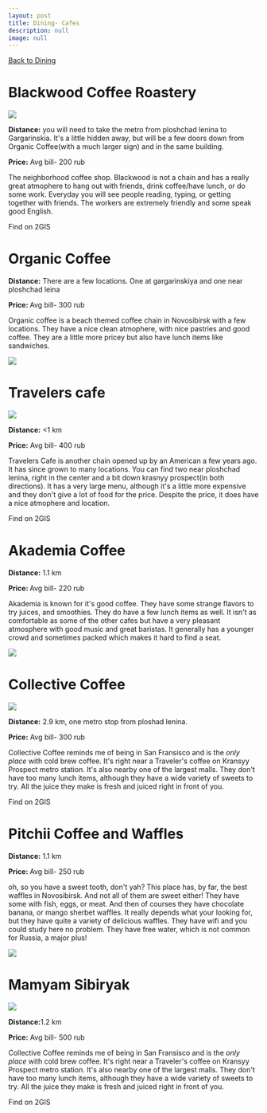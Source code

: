 ```yaml
---
layout: post
title: Dining- Cafes
description: null
image: null
---
```

<a href="/dining">Back to Dining</a>
<div class="row">
  <h1>Blackwood Coffee Roastery </h1>
</div>
<div class="row">
  <div class="6u 12u$(small)">
    <img class="image fit" src="http://static.ngs.ru/news/preview/0ce63ab1c0d4a53ae5ca5dc6123baad6015413d5_900.jpg " />
  </div>
  <div class="6u$ 12u$(small)">
    <div class="box">
      <p><strong>Distance:</strong> you will need to take the metro from ploshchad lenina to Gargarinskia. It's a little hidden away, but will be a few doors down from Organic Coffee(with a much larger sign) and in the same building.</p>
      <p><strong>Price:</strong> Avg bill- 200 rub</p>
      <p>The neighborhood coffee shop. Blackwood is not a chain and has a really great atmophere to hang out with friends, drink coffee/have lunch, or do some work. Everyday you will see people reading, typing, or getting together with friends. The workers are extremely friendly and some speak good English.  </p> <p><a href="https://2gis.ru/novosibirsk/query/blackwood%20coffee/firm/141265770548162?queryState=center%2F82.914536%2C55.049303%2Fzoom%2F18 "></a>Find on 2GIS</p>
</p>
    </div>
  </div>
</div>

<div class="row">
  <h1>Organic Coffee </h1>
</div>
<div class="row">
  <div class="6u 12u$(small)">
    <div class="box">
      <p><strong>Distance:</strong> There are a few locations. One at gargarinskiya and one near ploshchad leina </p>
      <p><strong>Price: </strong>Avg bill- 300 rub </p>
      <p>Organic coffee is a beach themed coffee chain in Novosibirsk with a few locations. They have a nice clean atmophere, with nice pastries and good coffee. They are a little more pricey but also have lunch items like sandwiches. </p><p><a href=" https://2gis.ru/novosibirsk/search/organic%20coffee/tab/firms?queryState=center%2F82.914536%2C55.049303%2Fzoom%2F18 "></a></p>
    </div>
  </div>
  <div class="6u$ 12u$(small)">
    <img class="image fit" src="https://static.ngs.ru/news/54/preview/9ed4367a92fb3d36ea5c96ad4368df007765759f_1200.JPG " />
  </div>
  </div>
</div>

<div class="row">
  <h1>Travelers cafe </h1>
</div>
<div class="row">
  <div class="6u 12u$(small)">
    <img class="image fit" src="http://p1.zoon.ru/preview/-082tRDJOjyD-r4J4C7HnA/520x270x85/1/4/f/original_50cafa34a0f3020e50000001_5528ff5573636.jpg " />
  </div>
  <div class="6u$ 12u$(small)">
    <div class="box">
      <p><strong>Distance:</strong> <1 km</p>
      <p><strong>Price:</strong> Avg bill- 400 rub</p>
      <p>Travelers Cafe is another chain opened up by an American a few years ago. It has since grown to many locations. You can find two near ploshchad lenina, right in the center and a bit down krasnyy prospect(in both directions). It has a very large menu, although it's a little more expensive and they don't give a lot of food for the price. Despite the price, it does have a nice atmophere and location. </p> <p><a href="  https://2gis.ru/novosibirsk/search/travelers%20coffee/tab/firms?queryState=center%2F82.905321%2C55.04954%2Fzoom%2F15 "></a>Find on 2GIS</p>
</p>
    </div>
  </div>
</div>

<div class="row">
  <h1>Akademia Coffee</h1>
</div>
<div class="row">
  <div class="6u 12u$(small)">
    <div class="box">
      <p><strong>Distance:</strong> 1.1 km</p>
      <p><strong>Price: </strong>Avg bill- 220 rub </p>
      <p>Akademia is known for it's good coffee. They have some strange flavors to try juices, and smoothies. They do have a few lunch items as well. It isn't as comfortable as some of the other cafes but have a very pleasant atmosphere with good music and great baristas. It generally has a younger crowd and sometimes packed which makes it hard to find a seat. </p><p><a href="https://2gis.ru/novosibirsk/search/%D0%B0%D0%BA%D0%B0%D0%B4%D0%B5%D0%BC%D0%B8%D1%8F%20%D0%BA%D0%BE%D1%84%D0%B5/firm/70000001007422920/tab/firms?queryState=center%2F82.909977%2C55.029572%2Fzoom%2F16 "></a></p>
    </div>
  </div>
  <div class="6u$ 12u$(small)">
    <img class="image fit" src="http://www.tagabout.ru/include/articles/2015/08august/akademiya-kofe/7.jpg " />
  </div>
  </div>
</div>

<div class="row">
  <h1>Collective Coffee </h1>
</div>
<div class="row">
  <div class="6u 12u$(small)">
    <img class="image fit" src=https://media-cdn.tripadvisor.com/media/photo-s/0b/f0/5e/25/caption.jpg " />
  </div>
  <div class="6u$ 12u$(small)">
    <div class="box">
      <p><strong>Distance:</strong> 2.9 km, one metro stop from ploshad lenina.</p>
      <p><strong>Price:</strong> Avg bill- 300 rub </p>
      <p>Collective Coffee reminds me of being in San Fransisco and is the <i>only place</i> with cold brew coffee. It's right near a Traveler's coffee on Kransyy Prospect metro station. It's also nearby one of the largest malls. They don't have too many lunch items, although they have a wide variety of sweets to try. All the juice they make is fresh and juiced right in front of you. </p> <p><a href=" https://2gis.ru/novosibirsk/query/collective%20coffee/firm/70000001023644410?queryState=center%2F82.90945%2C55.042617%2Fzoom%2F16 "></a>Find on 2GIS</p>
</p>
    </div>
  </div>
</div>


<div class="row">
  <h1>Pitchii Coffee and Waffles </h1>
</div>
<div class="row">
  <div class="6u 12u$(small)">
    <div class="box">
      <p><strong>Distance:</strong> 1.1 km</p>
      <p><strong>Price: </strong>Avg bill- 250 rub </p>
      <p>oh, so you have a sweet tooth, don't yah?  This place has, by far, the best waffles in Novosibirsk. And not all of them are sweet either! They have some with fish, eggs, or meat. And then of courses they have chocolate banana, or mango sherbet waffles. It really depends what your looking for, but they have quite a variety of delicious waffles. They have wifi and you could study here no problem. They have free water, which is not common for Russia, a major plus! </p><p><a href="https://2gis.ru/novosibirsk/query/pitchii/firm/70000001020344543?queryState=center%2F82.906612%2C55.029217%2Fzoom%2F16 "></a></p>
    </div>
  </div>
  <div class="6u$ 12u$(small)">
    <img class="image fit" src="https://cdn.flamp.ru/926c1e950d7db1d6622de2d48cc870a2_300_300.jpg " />
  </div>
  </div>
</div>


<div class="row">
  <h1>Mamyam Sibiryak </h1>
</div>
<div class="row">
  <div class="6u 12u$(small)">
    <img class="image fit" src="http://old.leclick.ru/files/restaurants/photo/833853.jpg " />
  </div>
  <div class="6u$ 12u$(small)">
    <div class="box">
      <p><strong>Distance:</strong>1.2 km </p>
      <p><strong>Price:</strong> Avg bill- 500 rub </p>
      <p>Collective Coffee reminds me of being in San Fransisco and is the <i>only place</i> with cold brew coffee. It's right near a Traveler's coffee on Kransyy Prospect metro station. It's also nearby one of the largest malls. They don't have too many lunch items, although they have a wide variety of sweets to try. All the juice they make is fresh and juiced right in front of you. </p> <p><a href=" https://2gis.ru/novosibirsk/query/mamin%20sibiryk%20cafe/firm/70000001025968905?queryState=center%2F82.911437%2C55.023059%2Fzoom%2F16 "></a>Find on 2GIS</p>
</p>
    </div>
  </div>
</div>
